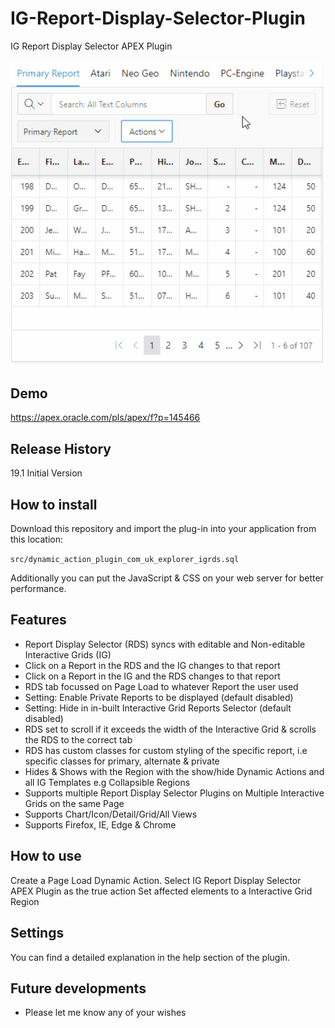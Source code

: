 # IG-Report-Display-Selector-Plugin

IG Report Display Selector APEX Plugin

<img src="https://raw.githubusercontent.com/ExplorerUK/IG-Report-Display-Selector-Plugin/master/preview.gif" width="700px">

## Demo
https://apex.oracle.com/pls/apex/f?p=145466

## Release History
19.1 Initial Version

## How to install
Download this repository and import the plug-in into your application from this location:

`src/dynamic_action_plugin_com_uk_explorer_igrds.sql`

Additionally you can put the JavaScript & CSS on your web server for better performance.

## Features
* Report Display Selector (RDS) syncs with editable and Non-editable Interactive Grids (IG)
* Click on a Report in the RDS and the IG changes to that report
* Click on a Report in the IG and the RDS changes to that report
* RDS tab focussed on Page Load to whatever Report the user used
* Setting: Enable Private Reports to be displayed (default disabled)
* Setting: Hide in in-built Interactive Grid Reports Selector (default disabled)
* RDS set to scroll if it exceeds the width of the Interactive Grid & scrolls the RDS to the correct tab
* RDS has custom classes for custom styling of the specific report, i.e specific classes for primary, alternate & private
* Hides & Shows with the Region with the show/hide Dynamic Actions and all IG Templates e.g Collapsible Regions
* Supports multiple Report Display Selector Plugins on Multiple Interactive Grids on the same Page
* Supports Chart/Icon/Detail/Grid/All Views
* Supports Firefox, IE, Edge & Chrome

## How to use
Create a Page Load Dynamic Action.
Select IG Report Display Selector APEX Plugin as the true action
Set affected elements to a Interactive Grid Region

## Settings
You can find a detailed explanation in the help section of the plugin.

## Future developments
* Please let me know any of your wishes

